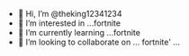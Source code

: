- 👋 Hi, I’m @theking12341234
- 👀 I’m interested in ...fortnite
- 🌱 I’m currently learning ...fortnite
- 💞️ I’m looking to collaborate on ...
  fortnite'
   ...

<!---
theking12341234/theking12341234 is a ✨ special ✨ repository because its `README.md` (this file) appears on your GitHub profile.
You can click the Preview link to take a look at your changes.
--->
